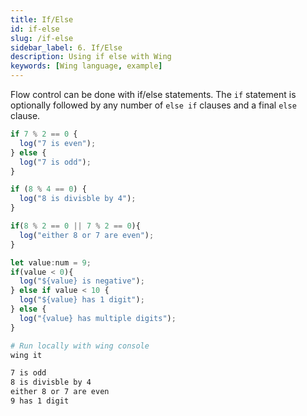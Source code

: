 ```yaml
---
title: If/Else
id: if-else
slug: /if-else
sidebar_label: 6. If/Else
description: Using if else with Wing
keywords: [Wing language, example]
---
```


Flow control can be done with if/else statements. The `if` statement is optionally followed by any number of `else if` clauses and a final `else` clause.

```js playground title="main.w"
if 7 % 2 == 0 {
  log("7 is even");
} else {
  log("7 is odd");
}

if (8 % 4 == 0) {
  log("8 is divisble by 4");
}

if(8 % 2 == 0 || 7 % 2 == 0){
  log("either 8 or 7 are even");
}

let value:num = 9;
if(value < 0){
  log("${value} is negative");
} else if value < 10 {
  log("${value} has 1 digit");
} else {
  log("{value} has multiple digits");
}

```

```bash title="Wing console output"
# Run locally with wing console
wing it

7 is odd
8 is divisble by 4
either 8 or 7 are even
9 has 1 digit
```
